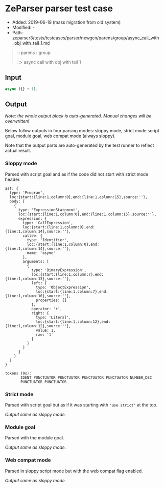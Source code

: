 # ZeParser parser test case

- Added: 2019-06-19 (mass migration from old system)
- Modified: -
- Path: zeparser3/tests/testcases/parser/newgen/parens/group/async_call_with_obj_with_tail_1.md

> :: parens : group
>
> ::> async call with obj with tail 1

## Input

`````js
async ({} + 1);
`````

## Output

_Note: the whole output block is auto-generated. Manual changes will be overwritten!_

Below follow outputs in four parsing modes: sloppy mode, strict mode script goal, module goal, web compat mode (always sloppy).

Note that the output parts are auto-generated by the test runner to reflect actual result.

### Sloppy mode

Parsed with script goal and as if the code did not start with strict mode header.

`````
ast: {
  type: 'Program',
  loc:{start:{line:1,column:0},end:{line:1,column:15},source:''},
  body: [
    {
      type: 'ExpressionStatement',
      loc:{start:{line:1,column:0},end:{line:1,column:15},source:''},
      expression: {
        type: 'CallExpression',
        loc:{start:{line:1,column:0},end:{line:1,column:14},source:''},
        callee: {
          type: 'Identifier',
          loc:{start:{line:1,column:0},end:{line:1,column:14},source:''},
          name: 'async'
        },
        arguments: [
          {
            type: 'BinaryExpression',
            loc:{start:{line:1,column:7},end:{line:1,column:13},source:''},
            left: {
              type: 'ObjectExpression',
              loc:{start:{line:1,column:7},end:{line:1,column:10},source:''},
              properties: []
            },
            operator: '+',
            right: {
              type: 'Literal',
              loc:{start:{line:1,column:12},end:{line:1,column:12},source:''},
              value: 1,
              raw: '1'
            }
          }
        ]
      }
    }
  ]
}

tokens (9x):
       IDENT PUNCTUATOR PUNCTUATOR PUNCTUATOR PUNCTUATOR NUMBER_DEC
       PUNCTUATOR PUNCTUATOR
`````

### Strict mode

Parsed with script goal but as if it was starting with `"use strict"` at the top.

_Output same as sloppy mode._

### Module goal

Parsed with the module goal.

_Output same as sloppy mode._

### Web compat mode

Parsed in sloppy script mode but with the web compat flag enabled.

_Output same as sloppy mode._
